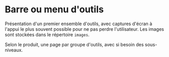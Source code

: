 # Barre ou menu d'outils

Présentation d'un premier ensemble d'outils, avec captures d'écran à l'appui le plus souvent possible pour ne pas perdre l'utilisateur.
Les images sont stockées dans le répertoire `images`.

Selon le produit, une page par groupe d'outils, avec si besoin des sous-niveaux. 